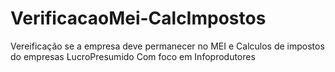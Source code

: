 # VerificacaoMei-CalcImpostos
Vereificação se a empresa deve permanecer no MEI e Calculos de impostos do empresas LucroPresumido
Com foco em Infoprodutores
